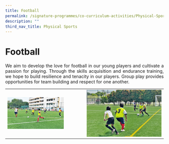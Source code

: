 ```yaml
---
title: Football
permalink: /signature-programmes/co-curriculum-activities/Physical-Sports/football/
description: ""
third_nav_title: Physical Sports
---
```

# Football
<p align="Justify">We aim to develop the love for football in our young players and cultivate a passion for playing. Through the skills acquisition and endurance training, we hope to build resilience and tenacity in our players. Group play provides opportunities for team building and respect for one another.</p>

<table width="100%"><tbody>
<tr><td><img src="/images/OurCurriculum/cca03.jpg" style="width:75%">
</td>
<td ><img src="/images/OurCurriculum/cca04.jpg" style="width:100%"></td>
</tr></tbody></table>
